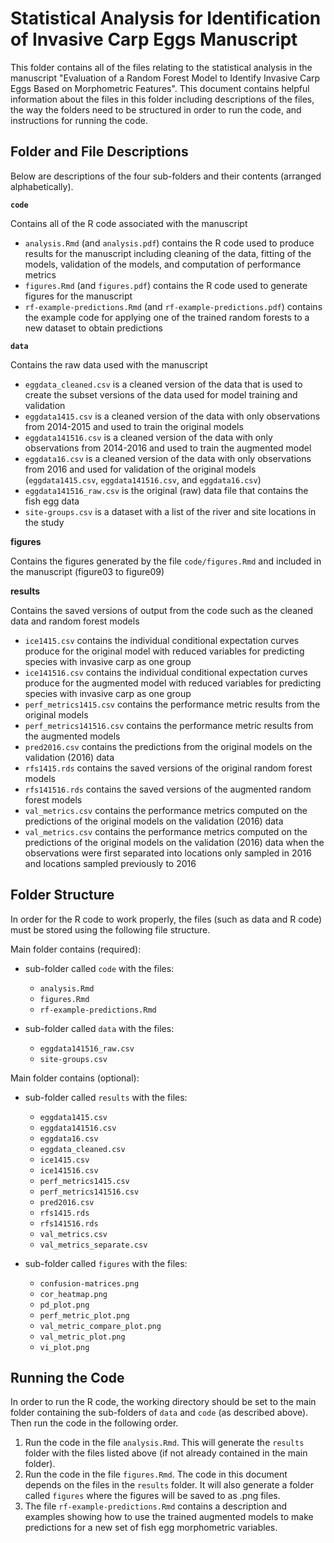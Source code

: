 # Statistical Analysis for Identification of Invasive Carp Eggs Manuscript

This folder contains all of the files relating to the statistical analysis in the manuscript "Evaluation of a Random Forest Model to Identify Invasive Carp Eggs Based on Morphometric Features". This document contains helpful information about the files in this folder including descriptions of the files, the way the folders need to be structured in order to run the code, and instructions for running the code. 

## Folder and File Descriptions

Below are descriptions of the four sub-folders and their contents (arranged alphabetically).

**`code`**

Contains all of the R code associated with the manuscript

- `analysis.Rmd` (and `analysis.pdf`) contains the R code used to produce results for the manuscript including cleaning of the data, fitting of the models, validation of the models, and computation of performance metrics
- `figures.Rmd` (and `figures.pdf`) contains the R code used to generate figures for the manuscript
- `rf-example-predictions.Rmd` (and `rf-example-predictions.pdf`) contains the example code for applying one of the trained random forests to a new dataset to obtain predictions

**`data`** 

Contains the raw data used with the manuscript

- `eggdata_cleaned.csv` is a cleaned version of the data that is used to create the subset versions of the data used for model training and validation
- `eggdata1415.csv` is a cleaned version of the data with only observations from 2014-2015 and used to train the original models
- `eggdata141516.csv` is a cleaned version of the data with only observations from 2014-2016 and used to train the augmented model
- `eggdata16.csv` is a cleaned version of the data with only observations from 2016 and used for validation of the original models
 (`eggdata1415.csv`, `eggdata141516.csv`, and `eggdata16.csv`)
- `eggdata141516_raw.csv` is the original (raw) data file that contains the fish egg data
- `site-groups.csv` is a dataset with a list of the river and site locations in the study

**figures**

Contains the figures generated by the file `code/figures.Rmd` and included in the manuscript (figure03 to figure09)

**results**

Contains the saved versions of output from the code such as the cleaned data and random forest models

- `ice1415.csv` contains the individual conditional expectation curves produce for the original model with reduced variables for predicting species with invasive carp as one group
- `ice141516.csv` contains the individual conditional expectation curves produce for the augmented model with reduced variables for predicting species with invasive carp as one group
- `perf_metrics1415.csv` contains the performance metric results from the original models
- `perf_metrics141516.csv` contains the performance metric results from the augmented models
- `pred2016.csv` contains the predictions from the original models on the validation (2016) data
- `rfs1415.rds` contains the saved versions of the original random forest models
- `rfs141516.rds` contains the saved versions of the augmented random forest models
- `val_metrics.csv` contains the performance metrics computed on the predictions of the original models on the validation (2016) data
- `val_metrics.csv` contains the performance metrics computed on the predictions of the original models on the validation (2016) data when the observations were first separated into locations only sampled in 2016 and locations sampled previously to 2016


## Folder Structure

In order for the R code to work properly, the files (such as data and R code) must be stored using the following file structure.

Main folder contains (required):

- sub-folder called `code` with the files:
  - `analysis.Rmd`
  - `figures.Rmd`
  - `rf-example-predictions.Rmd`
  
- sub-folder called `data` with the files:
  - `eggdata141516_raw.csv`
  - `site-groups.csv`
  
Main folder contains (optional):

- sub-folder called `results` with the files:
  - `eggdata1415.csv`
  - `eggdata141516.csv`
  - `eggdata16.csv`
  - `eggdata_cleaned.csv`
  - `ice1415.csv`
  - `ice141516.csv`
  - `perf_metrics1415.csv`
  - `perf_metrics141516.csv`
  - `pred2016.csv`
  - `rfs1415.rds`
  - `rfs141516.rds`
  - `val_metrics.csv`
  - `val_metrics_separate.csv`

- sub-folder called `figures` with the files:
  - `confusion-matrices.png`
  - `cor_heatmap.png`
  - `pd_plot.png`
  - `perf_metric_plot.png`
  - `val_metric_compare_plot.png`
  - `val_metric_plot.png`
  - `vi_plot.png`
  
## Running the Code

In order to run the R code, the working directory should be set to the main folder containing the sub-folders of `data` and `code` (as described above). Then run the code in the following order.

1. Run the code in the file `analysis.Rmd`. This will generate the `results` folder with the files listed above (if not already contained in the main folder).
2. Run the code in the file `figures.Rmd`. The code in this document depends on the files in the `results` folder. It will also generate a folder called `figures` where the figures will be saved to as .png files.
3. The file `rf-example-predictions.Rmd` contains a description and examples showing how to use the trained augmented models to make predictions for a new set of fish egg morphometric variables.
